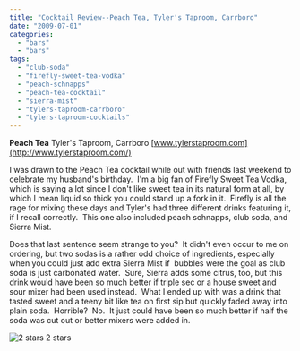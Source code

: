 ```yaml
---
title: "Cocktail Review--Peach Tea, Tyler's Taproom, Carrboro"
date: "2009-07-01"
categories:
  - "bars"
  - "bars"
tags:
  - "club-soda"
  - "firefly-sweet-tea-vodka"
  - "peach-schnapps"
  - "peach-tea-cocktail"
  - "sierra-mist"
  - "tylers-taproom-carrboro"
  - "tylers-taproom-cocktails"
---
```


**Peach Tea** Tyler's Taproom, Carrboro [www.tylerstaproom.com](http://www.tylerstaproom.com/)

I was drawn to the Peach Tea cocktail while out with friends last weekend to celebrate my husband's birthday.  I'm a big fan of Firefly Sweet Tea Vodka, which is saying a lot since I don't like sweet tea in its natural form at all, by which I mean liquid so thick you could stand up a fork in it.  Firefly is all the rage for mixing these days and Tyler's had three different drinks featuring it, if I recall correctly.  This one also included peach schnapps, club soda, and Sierra Mist.

Does that last sentence seem strange to you?  It didn't even occur to me on ordering, but two sodas is a rather odd choice of ingredients, especially when you could just add extra Sierra Mist if  bubbles were the goal as club soda is just carbonated water.  Sure, Sierra adds some citrus, too, but this drink would have been so much better if triple sec or a house sweet and sour mixer had been used instead.  What I ended up with was a drink that tasted sweet and a teeny bit like tea on first sip but quickly faded away into plain soda.  Horrible?  No.  It just could have been so much better if half the soda was cut out or better mixers were added in.




<div class="caption">

![2 stars](http://s3.amazonaws.com/thegourmez-wpmedia/2009/02/rating_chicken11.gif "rating_chicken11") 2 stars</div>

